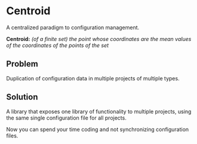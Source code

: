 Centroid
========

A centralized paradigm to configuration management.

**Centroid:** *(of a finite set) the point whose coordinates are the mean values of the coordinates of the points of the set*

## Problem

Duplication of configuration data in multiple projects of multiple types.


## Solution

A library that exposes one library of functionality to multiple projects, using the same single configuration file for all projects.

Now you can spend your time coding and not synchronizing configuration files.

